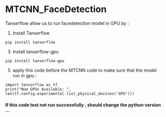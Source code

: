 # MTCNN_FaceDetection

Tanserflow allow us to run facedetection model in GPU by :
1) Install Tanserflow
```
pip install tanserflow
```
3) Install tanserflow-gpu
```
pip install tanserflow-gpu
```
5) apply this code before the MTCNN code to make sure that the model run in gpu :

```
import tensorflow as tf
print("Num GPUs Available: ", len(tf.config.experimental.list_physical_devices('GPU')))
```

#### If this code test not run successfully , should change the python version ...



 
